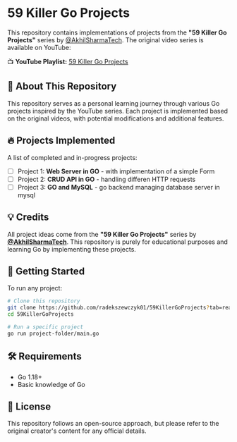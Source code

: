 # 59 Killer Go Projects

This repository contains implementations of projects from the **"59 Killer Go Projects"** series by [@AkhilSharmaTech](https://www.youtube.com/@AkhilSharmaTech). The original video series is available on YouTube:

📺 **YouTube Playlist:** [59 Killer Go Projects](https://www.youtube.com/playlist?list=PL5dTjWUk_cPYztKD7WxVFluHvpBNM28N9)

## 📌 About This Repository
This repository serves as a personal learning journey through various Go projects inspired by the YouTube series. Each project is implemented based on the original videos, with potential modifications and additional features.

## 🔥 Projects Implemented
A list of completed and in-progress projects:
- [ ] Project 1: **Web Server in GO** - with implementation of a simple Form
- [ ] Project 2: **CRUD API in GO** - handling differen HTTP requests
- [ ] Project 3: **GO and MySQL** - go backend managing database server in mysql 

## 💡 Credits
All project ideas come from the **"59 Killer Go Projects"** series by **[@AkhilSharmaTech](https://www.youtube.com/@AkhilSharmaTech)**. This repository is purely for educational purposes and learning Go by implementing these projects.

## 🚀 Getting Started
To run any project:
```sh
# Clone this repository
git clone https://github.com/radekszewczyk01/59KillerGoProjects?tab=readme-ov-file
cd 59KillerGoProjects

# Run a specific project
go run project-folder/main.go
```

## 🛠 Requirements
- Go 1.18+
- Basic knowledge of Go

## 📜 License
This repository follows an open-source approach, but please refer to the original creator's content for any official details.

